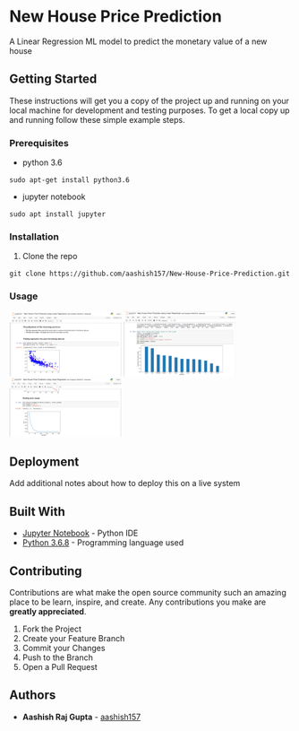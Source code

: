 # New House Price Prediction

A Linear Regression ML model to predict the monetary value of a new house

## Getting Started

These instructions will get you a copy of the project up and running on your local machine for development and testing purposes. To get a local copy up and running follow these simple example steps.

### Prerequisites

* python 3.6

```
sudo apt-get install python3.6
```
* jupyter notebook

```
sudo apt install jupyter
```

### Installation

1. Clone the repo
```
git clone https://github.com/aashish157/New-House-Price-Prediction.git
```


### Usage

<div class="row col-md-12">
	<img src="screenshots/s1.png" alt="s1" width="200px" />
	<img src="screenshots/s2.png" alt="s2" width="200px" />
	<img src="screenshots/s3.png" alt="s3" width="200px" />
</div>


## Deployment

Add additional notes about how to deploy this on a live system

## Built With

* [Jupyter Notebook](https://jupyter.org/) - Python IDE
* [Python 3.6.8](https://www.python.org/) - Programming language used

## Contributing

Contributions are what make the open source community such an amazing place to be learn, inspire, and create. Any contributions you make are **greatly appreciated**.

1. Fork the Project
2. Create your Feature Branch 
3. Commit your Changes
4. Push to the Branch
5. Open a Pull Request

## Authors

* **Aashish Raj Gupta** - [aashish157](https://github.com/aashish157)



